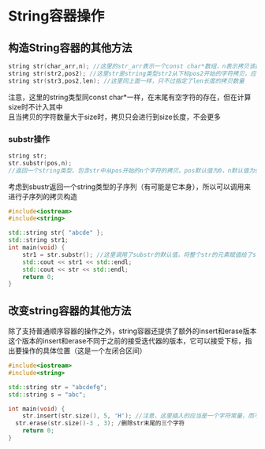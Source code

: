 # String容器操作
## 构造String容器的其他方法
```cpp
string str(char_arr,n); //这里的str_arr表示一个const char*数组，n表示拷贝该数组中前n个元素到string容器中
string str(str2,pos2); //这里str是string类型str2从下标pos2开始的字符拷贝，应该保证pos2小于str2.size()
string str(str3,pos2,len); //这里同上面一样，只不过指定了len长度的拷贝数量
```
注意，这里的string类型同const char*一样，在末尾有空字符的存在，但在计算size时不计入其中  
且当拷贝的字符数量大于size时，拷贝只会进行到size长度，不会更多

### substr操作
```cpp
string str;
str.substr(pos,n);
//返回一个string类型，包含str中从pos开始的n个字符的拷贝。pos默认值为0，n默认值为str.size()-pos，即拷贝从pos开始的所有字符
```
考虑到sbustr返回一个string类型的子序列（有可能是它本身），所以可以调用来进行子序列的拷贝构造

```cpp
#include<iostream>
#include<string>

std::string str{ "abcde" };
std::string str1;
int main(void) {
	str1 = str.substr(); //这里调用了substr的默认值，将整个str的元素赋值给了str1
	std::cout << str1 << std::endl;
	std::cout << str << std::endl;
	return 0;
}
```
## 改变string容器的其他方法
除了支持普通顺序容器的操作之外，string容器还提供了额外的insert和erase版本  
这个版本的insert和erase不同于之前的接受迭代器的版本，它可以接受下标，指出要操作的具体位置（这是一个左闭合区间）
```cpp
#include<iostream>
#include<string>

std::string str = "abcdefg";
std::string s = "abc";

int main(void) {
	str.insert(str.size(), 5, 'H'); //注意，这里插入的应当是一个字符常量，而不能是字符串
  str.erase(str.size()-3 , 3); /删除str末尾的三个字符
	return 0;
}
```








